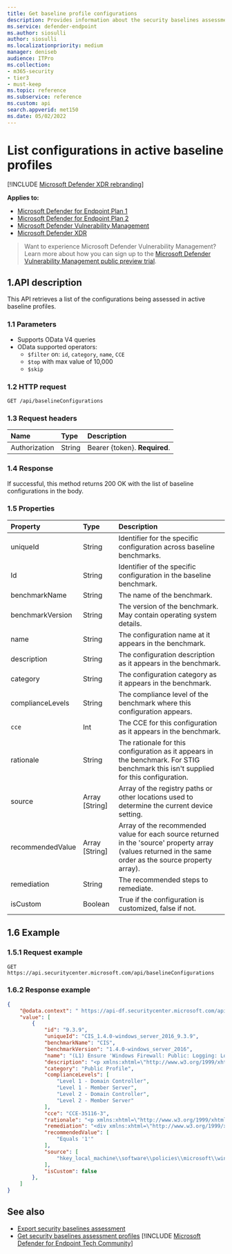 ```yaml
---
title: Get baseline profile configurations
description: Provides information about the security baselines assessment configurations that pull "Microsoft Defender Vulnerability Management" data. There are different API calls to get different types of data. In general, each API call contains the requisite data for devices in your organization.
ms.service: defender-endpoint
ms.author: siosulli
author: siosulli
ms.localizationpriority: medium
manager: deniseb
audience: ITPro
ms.collection: 
- m365-security
- tier3
- must-keep
ms.topic: reference
ms.subservice: reference
ms.custom: api
search.appverid: met150
ms.date: 05/02/2022
---
```


# List configurations in active baseline profiles

[!INCLUDE [Microsoft Defender XDR rebranding](../../includes/microsoft-defender.md)]

**Applies to:**

- [Microsoft Defender for Endpoint Plan 1](https://go.microsoft.com/fwlink/?linkid=2154037)
- [Microsoft Defender for Endpoint Plan 2](https://go.microsoft.com/fwlink/?linkid=2154037)
- [Microsoft Defender Vulnerability Management](../../defender-vulnerability-management/index.yml)
- [Microsoft Defender XDR](https://go.microsoft.com/fwlink/?linkid=2118804)

> Want to experience Microsoft Defender Vulnerability Management? Learn more about how you can sign up to the [Microsoft Defender Vulnerability Management public preview trial](../../defender-vulnerability-management/get-defender-vulnerability-management.md).

## 1.API description

This API retrieves a list of the configurations being assessed in active baseline profiles.

### 1.1 Parameters

- Supports OData V4 queries
- OData supported operators:
  - `$filter` on: `id`, `category`, `name`, `CCE`
  - `$top` with max value of 10,000
  - `$skip`

### 1.2 HTTP request

```http
GET /api/baselineConfigurations 
```

### 1.3 Request headers

Name|Type|Description
:---|:---|:---
Authorization|String|Bearer {token}. **Required**.

### 1.4 Response

If successful, this method returns 200 OK with the list of baseline configurations in the body.

### 1.5 Properties

|Property | Type | Description |
|:---|:---|:---|
|uniqueId | String | Identifier for the specific configuration across baseline benchmarks.
|Id | String | Identifier of the specific configuration in the baseline benchmark.
|benchmarkName| String | The name of the benchmark.
|benchmarkVersion| String | The version of the benchmark. May contain operating system details.
|name | String | The configuration name at it appears in the benchmark.
|description | String | The configuration description as it appears in the benchmark.
|category | String | The configuration  category as it appears in the benchmark.
|complianceLevels|String|The compliance level of the benchmark where this configuration appears.
|`cce`|Int|The CCE for this configuration as it appears in the benchmark.
|rationale |String|The rationale for this configuration as it appears in the benchmark. For STIG benchmark this isn't supplied for this configuration.
|source|Array [String]| Array of the registry paths or other locations used to determine the current device setting.
|recommendedValue|Array [String]|Array of the recommended value for each source returned in the 'source' property array (values returned in the same order as the source property array).
|remediation|String| The recommended steps to remediate.
|isCustom|Boolean| True if the configuration is customized, false if not.

## 1.6 Example

### 1.5.1 Request example

```http
GET https://api.securitycenter.microsoft.com/api/baselineConfigurations
```

### 1.6.2 Response example

```json
{
    "@odata.context": " https://api-df.securitycenter.microsoft.com/api/$metadata#BaselineConfigurations ", 
    "value": [
        {
            "id": "9.3.9",
            "uniqueId": "CIS_1.4.0-windows_server_2016_9.3.9",
            "benchmarkName": "CIS",
            "benchmarkVersion": "1.4.0-windows_server_2016",
            "name": "(L1) Ensure 'Windows Firewall: Public: Logging: Log dropped packets' is set to 'Yes'",
            "description": "<p xmlns:xhtml=\"http://www.w3.org/1999/xhtml\">  Use this option to log when Windows Firewall with Advanced Security discards an inbound packet for any reason. The log records why and when the packet was dropped. Look for entries with the word             <span class=\"inline_block\">DROP</span>   in the action column of the log.          </p>",
            "category": "Public Profile",
            "complianceLevels": [
                "Level 1 - Domain Controller",
                "Level 1 - Member Server",
                "Level 2 - Domain Controller",
                "Level 2 - Member Server"
            ],
            "cce": "CCE-35116-3",
            "rationale": "<p xmlns:xhtml=\"http://www.w3.org/1999/xhtml\">If events are not recorded it may be difficult or impossible to determine the root cause of system problems or the unauthorized activities of malicious users.</p>",
            "remediation": "<div xmlns:xhtml=\"http://www.w3.org/1999/xhtml\">    <p>      <p>  To establish the recommended configuration via GP, set the following UI path to                 <span class=\"inline_block\">Yes</span>  :              </p>      <code class=\"code_block\">Computer Configuration\\Policies\\Windows Settings\\Security Settings\\Windows Firewall with Advanced Security\\Windows Firewall with Advanced Security\\Windows Firewall Properties\\Public Profile\\Logging Customize\\Log dropped packets  </code>      <p class=\"bold\">Impact:</p>      <p>        <p>Information about dropped packets will be recorded in the firewall log file.</p>      </p>    </p>  </div>",
            "recommendedValue": [
                "Equals '1'"
            ],
            "source": [
                "hkey_local_machine\\software\\policies\\microsoft\\windowsfirewall\\publicprofile\\logging\\logdroppedpackets"
            ],
            "isCustom": false
        },
    ] 
} 
```

## See also

- [Export security baselines assessment](export-security-baseline-assessment.md)
- [Get security baselines assessment profiles](get-security-baselines-assessment-profiles.md)
[!INCLUDE [Microsoft Defender for Endpoint Tech Community](../../includes/defender-mde-techcommunity.md)]
